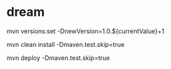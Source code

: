 # dream
mvn versions:set -DnewVersion=1.0.${currentValue}+1

mvn clean install -Dmaven.test.skip=true

mvn deploy -Dmaven.test.skip=true